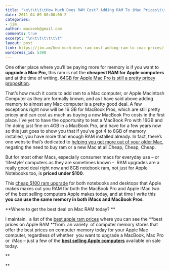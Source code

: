```yaml
---
title: "\n\t\t\t\tHow Much Does RAM Cost? Adding RAM To iMac Prices\t\t"
date: 2011-04-09 00:00:00 Z
categories:
- jim
author: macseek@gmail.com
comments: true
excerpt: "\n\t\t\t\t\t\t"
layout: post
link: https://jim.am/how-much-does-ram-cost-adding-ram-to-imac-prices/
wordpress_id: 5390
---
```


One other place where you’ll be paying more for memory is if you want to **upgrade a Mac Pro,** this ram is not the **cheapest RAM for Apple computers** and at the time of writing, [64GB for Apple Mac Pro is still a pretty pricey proposition](http://www.jim.am/memory/Mac_Pro_RAM_Upgrade_Kits_DDR3_1333_with_8GB_RAM-64gb/).




That’s how much it costs to add ram to a Mac computer, or Apple Macintosh Computer as they are formally known, and as I have said above adding memory to almost any Mac computer is a pretty good deal. A few exceptions right now will be 16 GB for MacBook Pros, which are still pretty pricey and can cost as much as buying a new MacBook Pro costs in the first place. I’ve yet to have the opportunity to test a MacBook Pro with 16GB and I’m doing just fine on 4GB in a MacBook Pro, and have for a few years now so this just goes to show you that if you’ve got 4 to 8GB of memory installed, you have more than enough RAM installed already. In fact, there’s one website that’s dedicated to [helping you get more out of your older Mac](http://www.lowendmac.com), negating the need to buy ram or a new Mac at all.Cheap, Cheap, Cheap.




But for most other Macs, especially consumer macs for everyday use – or ‘lifestyle’ computers as they are sometimes known –  RAM upgrades are a really good deal right now and 8GB notebook ram, not just for Apple Notebooks too, is **priced under $100**.




This [cheap $100 ram upgrade](http://amzn.to/2oA2gjC) for both notebooks and desktops that Apple makes maxes out you RAM for both the MacBook Pro and Apple iMac two of the best selling computers Apple makes today, and at time I write this **you can use the same memory in both iMacs and MacBook Pros**.




**Where to get the best deal on Mac RAM today? **




I maintain.  a list of the [best apple ram prices](http://www.jim.am/#lowest) where you can see the **best prices on Apple RAM **from  an variety  of computer memory stores that offer the best prices on computer memory today for your Apple Mac computer, regardless of whether  you want to upgrade a MacBook, Mac Pro or  iMac – just a few of the **[best selling Apple computers](http://www.amazon.com/gp/redirect.html?ie=UTF8&location=http%3A%2F%2Fwww.amazon.com%2Fs%3Fie%3DUTF8%26redirect%3Dtrue%26ref_%3Dsr_nr_n_2%26keywords%3Dapple%26bbn%3D541966%26qid%3D1302382612%26rnid%3D541966%26rh%3Dn%253A172282%252Ck%253Aapple%252Cn%253A%2521493964%252Cn%253A541966%252Cn%253A565108&tag=ramseeker-20&linkCode=ur2&camp=1789&creative=390957)** available on sale today.




**




**


		
